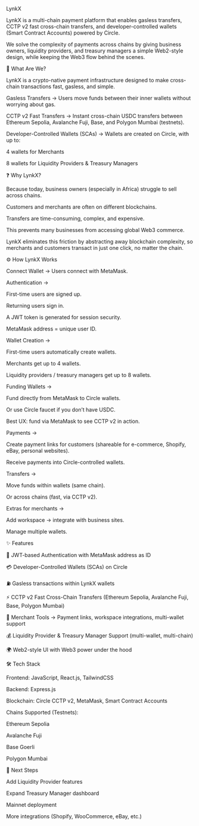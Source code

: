 LynkX

LynkX is a multi-chain payment platform that enables gasless transfers, CCTP v2 fast cross-chain transfers, and developer-controlled wallets (Smart Contract Accounts) powered by Circle.

We solve the complexity of payments across chains by giving business owners, liquidity providers, and treasury managers a simple Web2-style design, while keeping the Web3 flow behind the scenes.

🚀 What Are We?

LynkX is a crypto-native payment infrastructure designed to make cross-chain transactions fast, gasless, and simple.

Gasless Transfers → Users move funds between their inner wallets without worrying about gas.

CCTP v2 Fast Transfers → Instant cross-chain USDC transfers between Ethereum Sepolia, Avalanche Fuji, Base, and Polygon Mumbai (testnets).

Developer-Controlled Wallets (SCAs) → Wallets are created on Circle, with up to:

4 wallets for Merchants

8 wallets for Liquidity Providers & Treasury Managers

❓ Why LynkX?

Because today, business owners (especially in Africa) struggle to sell across chains.

Customers and merchants are often on different blockchains.

Transfers are time-consuming, complex, and expensive.

This prevents many businesses from accessing global Web3 commerce.

LynkX eliminates this friction by abstracting away blockchain complexity, so merchants and customers transact in just one click, no matter the chain.

⚙️ How LynkX Works

Connect Wallet → Users connect with MetaMask.

Authentication →

First-time users are signed up.

Returning users sign in.

A JWT token is generated for session security.

MetaMask address = unique user ID.

Wallet Creation →

First-time users automatically create wallets.

Merchants get up to 4 wallets.

Liquidity providers / treasury managers get up to 8 wallets.

Funding Wallets →

Fund directly from MetaMask to Circle wallets.

Or use Circle faucet if you don’t have USDC.

Best UX: fund via MetaMask to see CCTP v2 in action.

Payments →

Create payment links for customers (shareable for e-commerce, Shopify, eBay, personal websites).

Receive payments into Circle-controlled wallets.

Transfers →

Move funds within wallets (same chain).

Or across chains (fast, via CCTP v2).

Extras for merchants →

Add workspace → integrate with business sites.

Manage multiple wallets.

✨ Features

🔑 JWT-based Authentication with MetaMask address as ID

💳 Developer-Controlled Wallets (SCAs) on Circle

⛽ Gasless transactions within LynkX wallets

⚡ CCTP v2 Fast Cross-Chain Transfers (Ethereum Sepolia, Avalanche Fuji, Base, Polygon Mumbai)

🏪 Merchant Tools → Payment links, workspace integrations, multi-wallet support

💰 Liquidity Provider & Treasury Manager Support (multi-wallet, multi-chain)

🌍 Web2-style UI with Web3 power under the hood

🛠️ Tech Stack

Frontend: JavaScript, React.js, TailwindCSS

Backend: Express.js

Blockchain: Circle CCTP v2, MetaMask, Smart Contract Accounts

Chains Supported (Testnets):

Ethereum Sepolia

Avalanche Fuji

Base Goerli

Polygon Mumbai

📌 Next Steps

 Add Liquidity Provider features

 Expand Treasury Manager dashboard

 Mainnet deployment

 More integrations (Shopify, WooCommerce, eBay, etc.)

